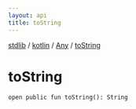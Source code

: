 ```yaml
---
layout: api
title: toString
---
```

[stdlib](../../index.md) / [kotlin](../index.md) / [Any](index.md) / [toString](toString.md)

# toString

```
open public fun toString(): String
```
